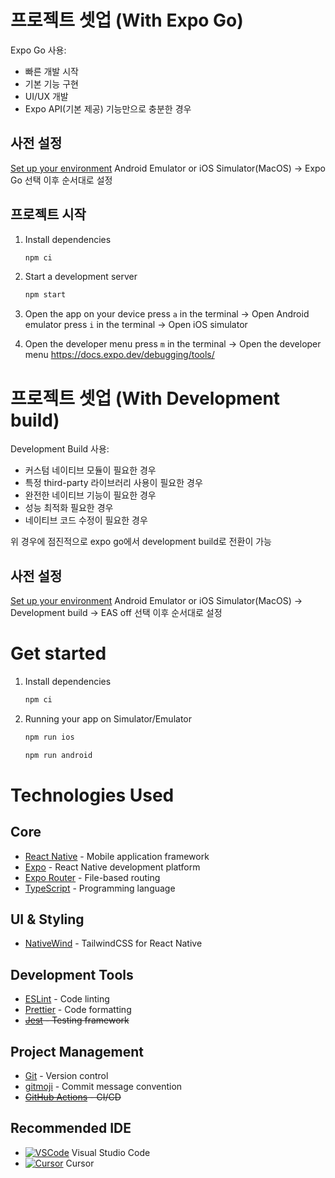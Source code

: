 # 프로젝트 셋업 (With Expo Go)

Expo Go 사용:

- 빠른 개발 시작
- 기본 기능 구현
- UI/UX 개발
- Expo API(기본 제공) 기능만으로 충분한 경우

## 사전 설정

[Set up your environment](https://docs.expo.dev/get-started/set-up-your-environment/)
Android Emulator or iOS Simulator(MacOS) -> Expo Go 선택 이후 순서대로 설정

## 프로젝트 시작

1. Install dependencies

   ```bash
   npm ci
   ```

2. Start a development server

   ```bash
   npm start
   ```

3. Open the app on your device
   press `a` in the terminal -> Open Android emulator
   press `i` in the terminal -> Open iOS simulator

4. Open the developer menu
   press `m` in the terminal -> Open the developer menu
   https://docs.expo.dev/debugging/tools/

# 프로젝트 셋업 (With Development build)

Development Build 사용:

- 커스텀 네이티브 모듈이 필요한 경우
- 특정 third-party 라이브러리 사용이 필요한 경우
- 완전한 네이티브 기능이 필요한 경우
- 성능 최적화 필요한 경우
- 네이티브 코드 수정이 필요한 경우

위 경우에 점진적으로 expo go에서 development build로 전환이 가능

## 사전 설정

[Set up your environment](https://docs.expo.dev/get-started/set-up-your-environment/)
Android Emulator or iOS Simulator(MacOS) -> Development build -> EAS off 선택 이후 순서대로 설정

# Get started

1. Install dependencies

   ```bash
   npm ci
   ```

2. Running your app on Simulator/Emulator

   ```bash
   npm run ios
   ```

   ```bash
   npm run android
   ```

# Technologies Used

## Core

- [React Native](https://reactnative.dev/) - Mobile application framework
- [Expo](https://expo.dev/) - React Native development platform
- [Expo Router](https://docs.expo.dev/router/introduction/) - File-based routing
- [TypeScript](https://www.typescriptlang.org/) - Programming language

## UI & Styling

- [NativeWind](https://www.nativewind.dev/) - TailwindCSS for React Native

## Development Tools

- [ESLint](https://eslint.org/) - Code linting
- [Prettier](https://prettier.io/) - Code formatting
- ~~[Jest](https://jestjs.io/) - Testing framework~~

## Project Management

- [Git](https://git-scm.com/) - Version control
- [gitmoji](https://gitmoji.dev/) - Commit message convention
- ~~[GitHub Actions](https://github.com/features/actions) - CI/CD~~

## Recommended IDE

- [![VSCode](https://img.shields.io/badge/VSCode-007ACC?style=for-the-badge&logo=visual-studio-code&logoColor=white)](https://code.visualstudio.com/) Visual Studio Code
- [![Cursor](https://img.shields.io/badge/Cursor-000000?style=for-the-badge&logo=cursor&logoColor=white)](https://cursor.sh/) Cursor
